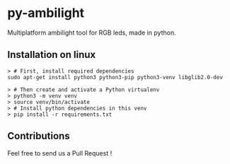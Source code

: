 # py-ambilight

Multiplatform ambilight tool for RGB leds, made in python.

## Installation on linux

```shell
> # First, install required dependencies
sudo apt-get install python3 python3-pip python3-venv libglib2.0-dev

> # Then create and activate a Python virtualenv
> python3 -m venv venv
> source venv/bin/activate
> # Install python dependencies in this venv
> pip install -r requirements.txt
```

## Contributions


Feel free to send us a Pull Request !

